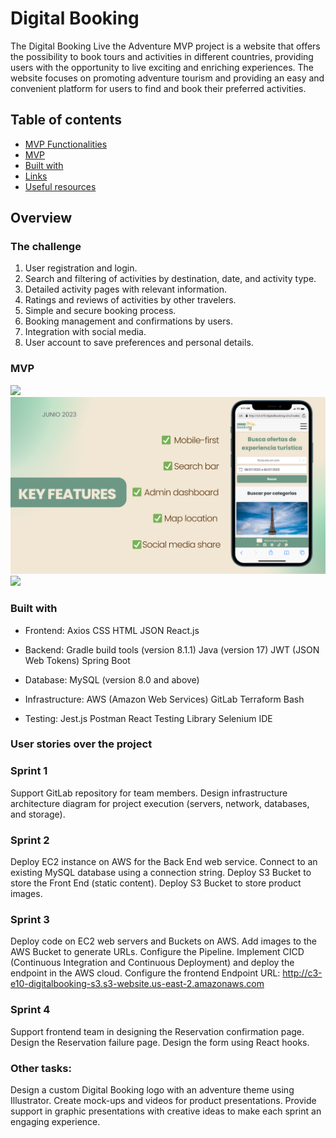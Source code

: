 # Digital Booking

The Digital Booking Live the Adventure MVP project is a website that offers the possibility to book tours and activities in different countries, providing users with the opportunity to live exciting and enriching experiences. The website focuses on promoting adventure tourism and providing an easy and convenient platform for users to find and book their preferred activities.

## Table of contents

  - [MVP Functionalities](#mvp-functionalities)
  - [MVP](#mvp)
  - [Built with](#built-with)
  - [Links](#links)
  - [Useful resources](#useful-resources)


## Overview

### The challenge

1. User registration and login.
2. Search and filtering of activities by destination, date, and activity type.
3. Detailed activity pages with relevant information.
4. Ratings and reviews of activities by other travelers.
5. Simple and secure booking process.
6. Booking management and confirmations by users.
7. Integration with social media.
8. User account to save preferences and personal details.


### MVP

![](images/desktop-view.png)
![](images/mobile-view.png)
![](images/team.png)

### Built with

- Frontend:
Axios
CSS
HTML
JSON
React.js

- Backend:
Gradle build tools (version 8.1.1)
Java (version 17)
JWT (JSON Web Tokens)
Spring Boot

- Database:
MySQL (version 8.0 and above)

- Infrastructure:
AWS (Amazon Web Services)
GitLab
Terraform
Bash

- Testing:
Jest.js
Postman
React Testing Library
Selenium IDE


### User stories over the project

### Sprint 1
Support GitLab repository for team members.
Design infrastructure architecture diagram for project execution (servers, network, databases, and storage).

### Sprint 2
Deploy EC2 instance on AWS for the Back End web service.
Connect to an existing MySQL database using a connection string.
Deploy S3 Bucket to store the Front End (static content).
Deploy S3 Bucket to store product images.

### Sprint 3
Deploy code on EC2 web servers and Buckets on AWS.
Add images to the AWS Bucket to generate URLs.
Configure the Pipeline.
Implement CICD (Continuous Integration and Continuous Deployment) and deploy the endpoint in the AWS cloud.
Configure the frontend Endpoint URL: http://c3-e10-digitalbooking-s3.s3-website.us-east-2.amazonaws.com

### Sprint 4
Support frontend team in designing the Reservation confirmation page.
Design the Reservation failure page.
Design the form using React hooks.

### Other tasks:

Design a custom Digital Booking logo with an adventure theme using Illustrator.
Create mock-ups and videos for product presentations.
Provide support in graphic presentations with creative ideas to make each sprint an engaging experience.
